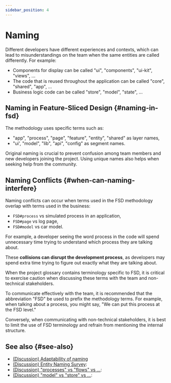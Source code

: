 ```yaml
---
sidebar_position: 4
---
```


# Naming

Different developers have different experiences and contexts, which can lead to misunderstandings on the team when the same entities are called differently. For example:

- Components for display can be called "ui", "components", "ui-kit", "views", …
- The code that is reused throughout the application can be called "core", "shared", "app", …
- Business logic code can be called "store", "model", "state", …

## Naming in Feature-Sliced Design {#naming-in-fsd}

The methodology uses specific terms such as:

- "app", "process", "page", "feature", "entity", "shared" as layer names,
- "ui', "model", "lib", "api", "config" as segment names.

Original naming is crucial to prevent confusion among team members and new developers joining the project. Using unique names also helps when seeking help from the community.

## Naming Conflicts {#when-can-naming-interfere}

Naming conflicts can occur when terms used in the FSD methodology overlap with terms used in the business:

- `FSD#process` vs simulated process in an application,
- `FSD#page` vs log page,
- `FSD#model` vs car model.

For example, a developer seeing the word process in the code will spend unnecessary time trying to understand which process they are talking about.

These **collisions can disrupt the development process**, as developers may spend extra time trying to figure out exactly what they are talking about.

When the project glossary contains terminology specific to FSD, it is critical to exercise caution when discussing these terms with the team and non-technical stakeholders.

To communicate effectively with the team, it is recommended that the abbreviation "FSD" be used to prefix the methodology terms. For example, when talking about a process, you might say, "We can put this process at the FSD level."

Conversely, when communicating with non-technical stakeholders, it is best to limit the use of FSD terminology and refrain from mentioning the internal structure.

## See also {#see-also}

- [(Discussion) Adaptability of naming][disc-src]
- [(Discussion) Entity Naming Survey][disc-naming]:
- [(Discussion) "processes" vs "flows" vs ...][disc-processes]:
- [(Discussion) "model" vs "store" vs ...][disc-model]:

[disc-model]: https://github.com/feature-sliced/documentation/discussions/68
[disc-naming]: https://github.com/feature-sliced/documentation/discussions/31#discussioncomment-464894
[disc-processes]: https://github.com/feature-sliced/documentation/discussions/20
[disc-src]: https://github.com/feature-sliced/documentation/discussions/16
